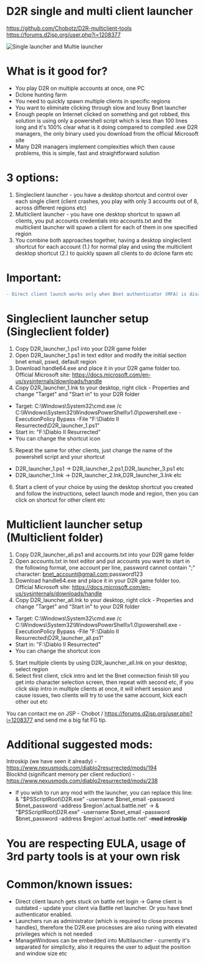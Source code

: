 # D2R single and multi client launcher  
https://github.com/Chobotz/D2R-multiclient-tools  
https://forums.d2jsp.org/user.php?i=1208377  

![Single launcher and Multie launcher](https://i.imgur.com/dzgQOcN.png)

# What is it good for?
  * You play D2R on multiple accounts at once, one PC  
  * Dclone hunting farm
  * You need to quickly spawn multiple clients in specific regions
  * You want to eliminate clicking through slow and lousy Bnet launcher
  * Enough people on Internet clicked on something and got robbed, this solution is using only a powershell script which is less than 100 lines long and it's 100% clear what is it doing compared to compiled .exe D2R managers, the only binary used you download from the official Microsoft site
  * Many D2R managers implement complexities which then cause problems, this is simple, fast and straightforward solution

# 3 options:
1. Singleclient launcher - you have a desktop shortcut and control over each single client (client crashes, you play with only 3 accounts out of 8, across different regions etc)
2. Multiclient launcher - you have one desktop shortcut to spawn all clients, you put accounts credentials into accounts.txt and the multiclient launcher will spawn a client for each of them in one specified region
3. You combine both approaches together, having a desktop singleclient shortcut for each account (1.) for normal play and using the multiclient desktop shortcut (2.) to quickly spawn all clients to do dclone farm etc

# Important: 
```diff
- Direct client launch works only when Bnet authenticator (MFA) is disabled.
```

# Singleclient launcher setup (Singleclient folder)
1. Copy D2R_launcher_1.ps1 into your D2R game folder
2. Open D2R_launcher_1.ps1 in text editor and modify the initial section bnet email, pswd, default region
3. Download handle64.exe and place it in your D2R game folder too. Official Microsoft site: https://docs.microsoft.com/en-us/sysinternals/downloads/handle
4. Copy D2R_launcher_1.lnk to your desktop, right click - Properties and change "Target" and "Start in" to your D2R folder
  * Target: C:\Windows\System32\cmd.exe /c C:\Windows\System32\WindowsPowerShell\v1.0\powershell.exe -ExecutionPolicy Bypass -File "F:\Diablo II Resurrected\D2R_launcher_1.ps1"
  * Start in: "F:\Diablo II Resurrected"
  * You can change the shortcut icon
5. Repeat the same for other clients, just change the name of the powershell script and your shortcut
  * D2R_launcher_1.ps1 -> D2R_launcher_2.ps1,D2R_launcher_3.ps1 etc
  * D2R_launcher_1.lnk -> D2R_launcher_2.lnk,D2R_launcher_3.lnk etc
6. Start a client of your choice by using the desktop shortcut you created and follow the instructions, select launch mode and region, then you can click on shortcut for other client etc


# Multiclient launcher setup (Multiclient folder)
1. Copy D2R_launcher_all.ps1 and accounts.txt into your D2R game folder
2. Open accounts.txt in text editor and put accounts you want to start in the following format, one account per line, password cannot contain ";" character: bnet_account@gmail.com;password123
3. Download handle64.exe and place it in your D2R game folder too. Official Microsoft site: https://docs.microsoft.com/en-us/sysinternals/downloads/handle
4. Copy D2R_launcher_all.lnk to your desktop, right click - Properties and change "Target" and "Start in" to your D2R folder

  * Target: C:\Windows\System32\cmd.exe /c C:\Windows\System32\WindowsPowerShell\v1.0\powershell.exe -ExecutionPolicy Bypass -File "F:\Diablo II Resurrected\D2R_launcher_all.ps1"  
  * Start in: "F:\Diablo II Resurrected"  
  * You can change the shortcut icon  

5. Start multiple clients by using D2R_launcher_all.lnk on your desktop, select region
6. Select first client, click intro and let the Bnet connection finish till you get into character selection screen, then repeat with second etc, if you click skip intro in multiple clients at once, it will inherit session and cause issues, two clients will try to use the same account, kick each other out etc


You can contact me on JSP - Chobot / https://forums.d2jsp.org/user.php?i=1208377 and send me a big fat FG tip.

# Additional suggested mods:
Introskip (we have seen it already) - https://www.nexusmods.com/diablo2resurrected/mods/194  
Blockhd (significant memory per client reduction) - https://www.nexusmods.com/diablo2resurrected/mods/238  

  * If you wish to run any mod with the launcher, you can replace this line:  
    & "$PSScriptRoot\D2R.exe" -username $bnet_email -password $bnet_password -address $region'.actual.battle.net'  
    ->  
    & "$PSScriptRoot\D2R.exe" -username $bnet_email -password $bnet_password -address $region'.actual.battle.net' **-mod introskip**  

# You are respecting EULA, usage of 3rd party tools is at your own risk

# Common/known issues: 
  * Direct client launch gets stuck on battle net login -> Game client is outdated - update your client via Battle net launcher. Or you have bnet authenticator enabled.
  * Launchers run as administrator (which is required to close process handles), therefore the D2R.exe processes are also runing with elevated privileges which is not needed
  * ManageWindows can be embedded into Multilauncher - currently it's separated for simplicity, also it requires the user to adjust the position and window size etc
